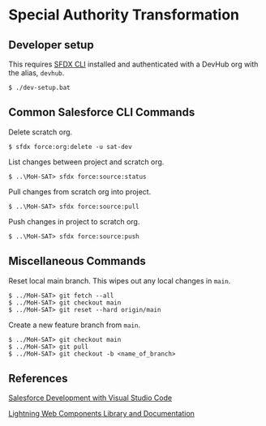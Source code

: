 # Special Authority Transformation

## Developer setup
This requires [SFDX CLI](https://developer.salesforce.com/tools/sfdxcli) installed and authenticated with a DevHub org with the alias, `devhub`.

```
$ ./dev-setup.bat
```

## Common Salesforce CLI Commands
Delete scratch org.
```
$ sfdx force:org:delete -u sat-dev
```

List changes between project and scratch org.
```
$ ..\MoH-SAT> sfdx force:source:status
```

Pull changes from scratch org into project.
```
$ ..\MoH-SAT> sfdx force:source:pull
```

Push changes in project to scratch org.
```
$ ..\MoH-SAT> sfdx force:source:push
```

## Miscellaneous Commands
Reset local main branch. This wipes out any local changes in `main`.
```
$ ../MoH-SAT> git fetch --all
$ ../MoH-SAT> git checkout main
$ ../MoH-SAT> git reset --hard origin/main
```

Create a new feature branch from `main`.
```
$ ../MoH-SAT> git checkout main
$ ../MoH-SAT> git pull
$ ../MoH-SAT> git checkout -b <name_of_branch>
```

## References
[Salesforce Development with Visual Studio Code](https://developer.salesforce.com/tools/vscode/)

[Lightning Web Components Library and Documentation](https://developer.salesforce.com/docs/component-library/documentation/en/lwc/)
